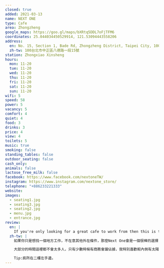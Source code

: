 ```yaml
---
closed: true
added: 2021-03-13
name: NEXT ONE
type: Cafe
area: Zhongzheng
google_maps: https://goo.gl/maps/bXRtq5DDL7oFjTFM6
coordinates: 25.044034450529914, 121.53094443558206
address:
  en: No. 15, Section 1, Bade Rd, Zhongzheng District, Taipei City, 100
  zh-tw: 100台北市中正區八德路一段15號
station: Zhongxiao Xinsheng
hours: 
  mon: 11-20
  tue: 11-20
  wed: 11-20
  thu: 11-20
  fri: 11-20
  sat: 11-20
  sun: 11-20
wifi: 5
speed: 58
power: 5
vacancy: 5 
comfort: 4
quiet: 4
food: 3
drinks: 3 
price: 4
view: 4
toilets: 5 
music: true
smoking: false
standing_tables: false 
outdoor_seating: false
cash_only: 
animals: false
lactose_free_milk: false 
facebook: https://www.facebook.com/nextoneTW/
instagram: https://www.instagram.com/nextone_store/
telephone: "+886233221333"
website: 
images:
  - seating1.jpg
  - seating3.jpg
  - seating2.jpg
  - menu.jpg
  - entrance.jpg
review:
  en: |
    If you're only looking for a great cafe to work from then this is the place. The menu is basic and the interior is not very special. But, the WiFi is fast, there is power *everywhere*, the seats are comfortable, and it's never crowded. It can get a little noisy when people come in for business meetings, but other than that it's usually pretty quiet. I especially like the seats near the back under the skylight. Tip, the restrooms are located on the 2nd floor.
  zh-tw: |
    如果你只是想找一個地方工作，不在意其他外在條件，那麼Next One會是一個很棒的選擇，他們的菜單非常簡單，裝潢也不突出，但卻有非常快的WiFi、舒適的椅子，且每個位置都有插座，幾乎是為了遊牧工作者打造的聖地。

    大部分的時間這裡都不會太多人，只有少數時候有商務會議佔據，我特別喜歡較內側有太陽光透進來的位置。

    Tip:廁所在二樓左手邊。
---
```

